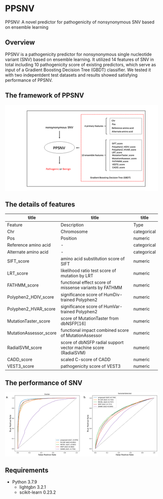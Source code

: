 # PPSNV

PPSNV: A novel predictor for pathogenicity of nonsynonymous SNV based on ensemble learning

## Overview

PPSNV is a pathogenicity predictor for nonsynonymous single nucleotide variant (SNV) based on ensemble learning. It utilized 14 features of SNV in total including 10 pathogenicity score of existing predictors, which serve as input of a Gradient Boosting Decision Tree (GBDT) classifier. We tested it with two indepentdent test datasets and results showed satisfying performance of PPSNV.

## The framework of PPSNV

![The framework of PPSNV](code/framework.png)

## The details of features

title|title|title
-----|-----|-----
Feature|Description|Type
Chr|Chromosome|categorical
Pos|Position|numeric
Reference amino acid|-|categorical
Alternate amino acid|-|categorical
SIFT_score|amino acid substitution score of SIFT|numeric
LRT_score|likelihood ratio test score of mutation by LRT|numeric
FATHMM_score|functional effect score of missense variants by FATHMM|numeric
Polyphen2_HDIV_score|significance score of HumDiv-trained Polyphen2|numeric
Polyphen2_HVAR_score|significance score of HumVar-trained Polyphen2|numeric
MutationTaster_score|score of MutationTaster from dbNSFP[16]|numeric
MutationAssessor_score|functional impact combined score of MutationAssessor|numeric
RadialSVM_score|score of dbNSFP radial support vector machine score (RadialSVM)|numeric
CADD_score|scaled C-score of CADD|numeric
VEST3_score|pathogenicity score of VEST3|numeric

## The performance of SNV

![The performance of features](code/result.png)

## Requirements

- Python 3.7.9
    - lightgbn 3.2.1
    - scikit-learn 0.23.2
